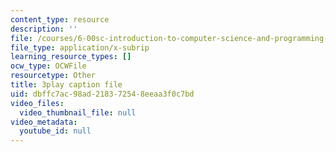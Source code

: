```yaml
---
content_type: resource
description: ''
file: /courses/6-00sc-introduction-to-computer-science-and-programming-spring-2011/dbffc7ac98ad218372548eeaa3f0c7bd_VqZBqoZgL7k.srt
file_type: application/x-subrip
learning_resource_types: []
ocw_type: OCWFile
resourcetype: Other
title: 3play caption file
uid: dbffc7ac-98ad-2183-7254-8eeaa3f0c7bd
video_files:
  video_thumbnail_file: null
video_metadata:
  youtube_id: null
---
```

